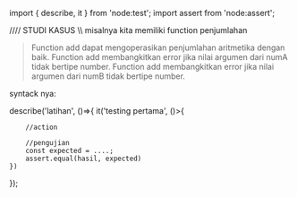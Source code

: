 <!-- node:test berperan sebagai test runner yang menawarkan API untuk menuliskan skenario pengujian. -->
<!-- Adapun node:assert berperan sebagai test assertion yang menyediakan objek untuk memvalidasi nilai antara actual (nilai sesungguhnya) dan expected (nilai yang diharapkan). -->

import { describe, it } from 'node:test';
import assert from 'node:assert';
<!-- => describe untuk pembungkus kode testing -->
<!-- => test / it untuk testingnya  -->
<!-- => assert untuk memvalidasi nilai antara actual (nilai sesungguhnya) dan expected (nilai yang diharapkan). -->


//// STUDI KASUS \\\\
misalnya kita memiliki function penjumlahan
>Function add dapat mengoperasikan penjumlahan aritmetika dengan baik.
>Function add membangkitkan error jika nilai argumen dari numA tidak bertipe number.
>Function add membangkitkan error jika nilai argumen dari numB tidak bertipe number.

syntack nya:

describe('latihan', ()=>{
    it('testing pertama', ()>{

        //action

        //pengujian
        const expected = ....;
        assert.equal(hasil, expected)
    })
});